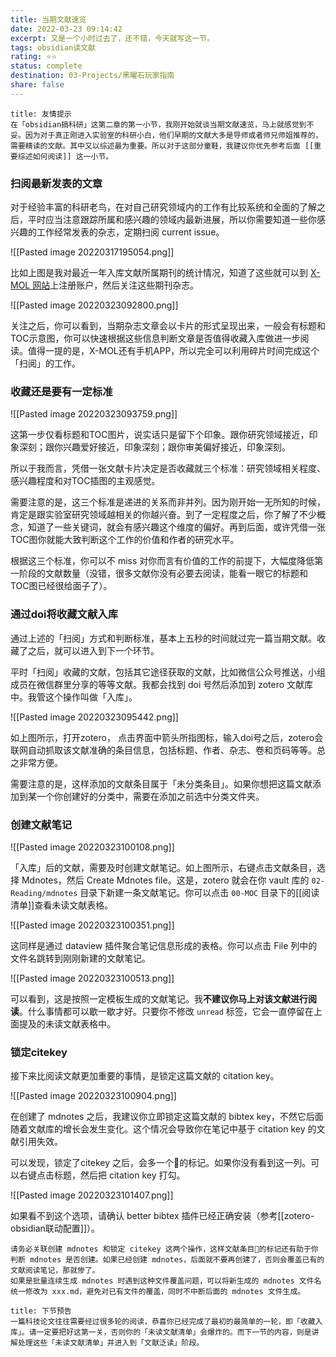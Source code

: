 ```yaml
---
title: 当期文献速览
date: 2022-03-23 09:14:42
excerpt: 又是一个小时过去了，还不错，今天就写这一节。
tags: obsidian读文献
rating: ⭐⭐
status: complete
destination: 03-Projects/黑曜石玩家指南
share: false
---
```


```ad-info
title: 友情提示
在「obsidian搞科研」这第二章的第一小节，我刚开始就谈当期文献速览，马上就感觉到不妥。因为对于真正刚进入实验室的科研小白，他们早期的文献大多是导师或者师兄师姐推荐的，需要精读的文献。其中又以综述最为重要。所以对于这部分童鞋，我建议你优先参考后面 [[重要综述如何阅读]] 这一小节。
```

### 扫阅最新发表的文章

对于经验丰富的科研老鸟，在对自己研究领域内的工作有比较系统和全面的了解之后，平时应当注意跟踪所属和感兴趣的领域内最新进展，所以你需要知道一些你感兴趣的工作经常发表的杂志，定期扫阅 current issue。

![[Pasted image 20220317195054.png]]

比如上图是我对最近一年入库文献所属期刊的统计情况，知道了这些就可以到 [X-MOL 网站](https://www.x-mol.com/)上注册账户，然后关注这些期刊杂志。

![[Pasted image 20220323092800.png]]

关注之后，你可以看到，当期杂志文章会以卡片的形式呈现出来，一般会有标题和TOC示意图，你可以快速根据这些信息判断文章是否值得收藏入库做进一步阅读。值得一提的是，X-MOL还有手机APP，所以完全可以利用碎片时间完成这个「扫阅」的工作。

### 收藏还是要有一定标准

![[Pasted image 20220323093759.png]]

这第一步仅看标题和TOC图片，说实话只是留下个印象。跟你研究领域接近，印象深刻；跟你兴趣爱好接近，印象深刻；跟你审美偏好接近，印象深刻。

所以于我而言，凭借一张文献卡片决定是否收藏就三个标准：研究领域相关程度、感兴趣程度和对TOC插图的主观感觉。

需要注意的是，这三个标准是递进的关系而非并列。因为刚开始一无所知的时候，肯定是跟实验室研究领域越相关的你越兴奋。到了一定程度之后，你了解了不少概念，知道了一些关键词，就会有感兴趣这个维度的偏好。再到后面，或许凭借一张TOC图你就能大致判断这个工作的价值和作者的研究水平。

根据这三个标准，你可以不 miss 对你而言有价值的工作的前提下，大幅度降低第一阶段的文献数量（没错，很多文献你没有必要去阅读，能看一眼它的标题和TOC图已经很给面子了）。

### 通过doi将收藏文献入库

通过上述的「扫阅」方式和判断标准，基本上五秒的时间就过完一篇当期文献。收藏了之后，就可以进入到下一个环节。

平时「扫阅」收藏的文献，包括其它途径获取的文献，比如微信公众号推送，小组成员在微信群里分享的等等文献。我都会找到 doi 号然后添加到 zotero 文献库中。我管这个操作叫做「入库」。

![[Pasted image 20220323095442.png]]

如上图所示，打开zotero， 点击界面中箭头所指图标，输入doi号之后，zotero会联网自动抓取该文献准确的条目信息，包括标题、作者、杂志、卷和页码等等。总之非常方便。

需要注意的是，这样添加的文献条目属于「未分类条目」。如果你想把这篇文献添加到某一个你创建好的分类中，需要在添加之前选中分类文件夹。

### 创建文献笔记

![[Pasted image 20220323100108.png]]

「入库」后的文献，需要及时创建文献笔记。如上图所示，右键点击文献条目，选择 Mdnotes，然后 Create Mdnotes file。这是，zotero 就会在你 vault 库的 `02-Reading/mdnotes` 目录下新建一条文献笔记。你可以点击 `00-MOC` 目录下的[[阅读清单]]查看未读文献表格。

![[Pasted image 20220323100351.png]]

这同样是通过 dataview 插件聚合笔记信息形成的表格。你可以点击 File 列中的文件名跳转到刚刚新建的文献笔记。

![[Pasted image 20220323100513.png]]

可以看到，这是按照一定模板生成的文献笔记。我**不建议你马上对该文献进行阅读**。什么事情都可以歇一歇才好。只要你不修改 `unread` 标签，它会一直停留在上面提及的未读文献表格中。

### 锁定citekey

接下来比阅读文献更加重要的事情，是锁定这篇文献的 citation key。

![[Pasted image 20220323100904.png]]

在创建了 mdnotes 之后，我建议你立即锁定这篇文献的 bibtex key，不然它后面随着文献库的增长会发生变化。这个情况会导致你在笔记中基于 citation key 的文献引用失效。

可以发现，锁定了citekey 之后，会多一个📌的标记。如果你没有看到这一列。可以右键点击标题，然后把 citation key 打勾。

![[Pasted image 20220323101407.png]]

如果看不到这个选项，请确认 better bibtex 插件已经正确安装（参考[[zotero-obsidian联动配置]]）。


```ad-warning
请务必关联创建 mdnotes 和锁定 citekey 这两个操作，这样文献条目📌的标记还有助于你判断 mdnotes 是否创建。如果已经创建 mdnotes，后面就不要再创建了，否则会覆盖已有的文献阅读笔记，那就惨了。
如果是批量连续生成 mdnotes 时遇到这种文件覆盖问题，可以将新生成的 mdnotes 文件名统一修改为 xxx.md，避免对已有文件的覆盖，同时不中断后面的 mdnotes 文件生成。
```


```ad-info
title: 下节预告
一篇科技论文往往需要经过很多轮的阅读，恭喜你已经完成了最初的最简单的一轮，即「收藏入库」。请一定要把好这第一关，否则你的「未读文献清单」会爆炸的。而下一节的内容，则是讲解处理这些「未读文献清单」并进入到「文献泛读」阶段。
```
